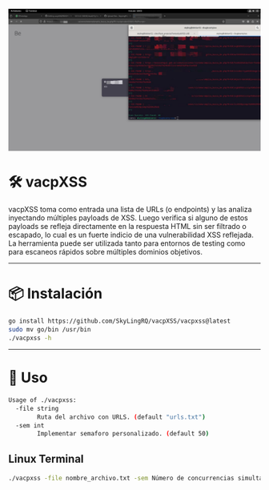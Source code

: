![Captura de vacpXSS](images/img.jpeg)

# 🛠️ vacpXSS

vacpXSS toma como entrada una lista de URLs (o endpoints) y las analiza inyectando múltiples payloads de XSS. Luego verifica si alguno de estos payloads se refleja directamente en la respuesta HTML sin ser filtrado o escapado, lo cual es un fuerte indicio de una vulnerabilidad XSS reflejada.
La herramienta puede ser utilizada tanto para entornos de testing como para escaneos rápidos sobre múltiples dominios objetivos.

---

# 📦 Instalación

```bash
go install https://github.com/SkyLingRQ/vacpXSS/vacpxss@latest
sudo mv go/bin /usr/bin
./vacpxss -h
```

---

# 🚀 Uso

```bash
Usage of ./vacpxss:
  -file string
    	Ruta del archivo con URLS. (default "urls.txt")
  -sem int
    	Implementar semaforo personalizado. (default 50)
```
## Linux Terminal
```bash
./vacpxss -file nombre_archivo.txt -sem Número de concurrencias simultáneas (slots de goroutines)
```
